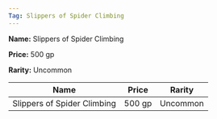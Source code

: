 ```yaml
---
Tag: Slippers of Spider Climbing
---
```


**Name:** Slippers of Spider Climbing

**Price:** 500 gp

**Rarity:** Uncommon

| Name     | Price     | Rarity     |
| -------- | --------- | ---------- |
| Slippers of Spider Climbing | 500 gp | Uncommon |

